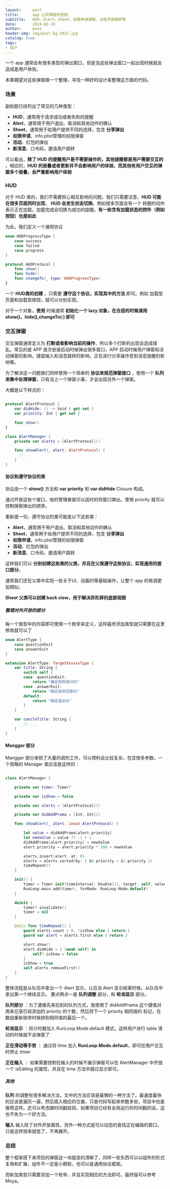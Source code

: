 ```yaml
---
layout:     post
title:      app 公共弹窗的控制
subtitle:   HUD，Alert，Sheet，权限申请弹窗，消息页面跳转等
date:       2019-02-19
author:     poos
header-img: img/post-bg-2015.jpg
catalog: true
tags:
- 设计
---
```



一个 app 通常会有很多类型的弹出窗口，但是当这些弹出窗口一起出现时候就会造成差用户体验。

本章期望对这些弹窗做一个整理，寻找一种好的设计来整理这方面的代码。

### 场景

副标题已经列出了常见的几种类型：
- **HUD**，通常用于请求成功或者失败的提醒
- **Alert**，通常用于用户退出、取消和其他动作的确认
- **Sheet**，通常用于给用户提供不同的选择，包含 **分享弹出**
- **权限申请**，info.plist管理的权限弹窗
- **活动**、红包的弹出
- **新消息**、口令码，邀请用户跳转

可以看出，**除了 HUD 的提醒用户是不需要操作的，其他提醒都是用户需要交互的** ，相应的，**HUD 的层叠或者更新并不会影响用户的体验，而其他有用户交互的弹窗多个层叠，会严重影响用户体验**


### HUD

对于 HUD 类的，我们不需要担心相互影响的问题。我们只需要注意，**HUD 可能在很多页面同时出现**， **HUD 会发生状态切换**。例如很多页面会有一个 转圈的动作表示正在加载，加载完成会切换为成功的提醒。**有一些含有加载状态的控件（例如按钮）也是如此**

为此，我们定义一个通用协议


```swift
enum HUDProgressType {
    case success
    case failed
    case progress
}

protocol HUDProtocol {
    func show()
    func hide()
    func changeTo(_ type: HUDProgressType)
}

```

一个 **HUD类的创建** ，只需要 **遵守这个协议，实现其中的方法** 即可。例如 加载型页面和加载型按钮，就可以分别实现。

对于一个对象，**使用** 时候通常 **初始化一个 lazy 对象，在合适的时候调用 show()，hide(),changeTo(:) 即可**

### 交互弹窗

交互弹窗通常定义为 **打断或者影响当前的操作**，所以多个打断的出现会造成错乱。常见的是 APP 首次安装启动时候弹出很多窗口，APP 启动时候用户弹窗和活动弹窗的影响，键盘输入和消息跳转的影响，正在进行分享操作受到消息提醒的影响等。

为了解决这一问题我们同样使用一个简单的 **协议来规范弹窗接口** ，使用一个 **队列来集中处理弹窗**，只有当上一个弹窗小事，才会出现另外一个弹窗。

大概是以下样式的：

```swift

protocol AlertProtocol {
    var didHide: () -> Void { get set }
    var priority: Int { get set }

    func show()
}

class AlertManager {
    private var alerts = [AlertProtocol]()

    func showAlert(_ alert: AlertProtocol) {
      //...
    }
}

```


#### 协议和遵守协议的类

协议由一个 **show()** 方法和 **var priority** 和 **var didHide** Closure 构成。

通过开放这些个接口，他的管理者就可以适时的将窗口弹出。使用 priority 就可以控制弹窗弹出的顺序。


重新提一句，遵守协议的类可能是以下这些类：

- **Alert**，通常用于用户退出、取消和其他动作的确认
- **Sheet**，通常用于给用户提供不同的选择，包含 **分享弹出**
- **权限申请**，info.plist管理的权限弹窗
- **活动**、红包的弹出
- **新消息**、口令码，邀请用户跳转

这样我们可以 **分别创建这些类的父类，并且在父类遵守这些协议，实现通用的接口部分**。

通常我们还在父类中实现一些关于UI、动画的等基础操作，让整个 app 的格调更加相似。


**Sheet 父类可以创建 back view，用于解决异形屏的底部视图**


##### 整理对外开放的部分

每一个类型中的内容即可使用一个枚举来定义，这样最终添加类型就只需要在这里修改就可以了

```swift
enum AlertType {
    case questionExit
    case answerExit
}

extension AlertType: TargetXxxxxxType {
    var title: String {
        switch self {
        case .questionExit:
            return "确定放弃提问吗"
        case .answerExit:
            return "确定放弃回答吗"
        default:
            return "确定退出吗"
        }
    }

    var cancleTitle: String {
        // ...
    }
}

```


#### Mangger 部分

Mangger 部分承担了大量的调剂工作，可以预料会比较复杂，包含很多参数。一个简略的 Manager 类应该是这样的：

```swift

class AlertManager {

    private var timer: Timer?

    private var isShow = false

    private var alerts = [AlertProtocol]()

    private var didAddPrama = [Int: Int]()

    func showAlert(_ alert: inout AlertProtocol) {

        let value = didAddPrama[alert.priority]
        let newValue = value ?? -1 + 1
        didAddPrama[alert.priority] = newValue
        alert.priority = alert.priority * 100 + newValue

        alerts.insert(alert, at: 0)
        alerts = alerts.sorted(by: { $0.priority < $1.priority })
        timeRepeat()
    }

    init() {
        timer = Timer.init(timeInterval: Double(1), target: self, selector: #selector(timeRepeat), userInfo: nil, repeats: true)
        RunLoop.main.add(timer!, forMode: RunLoop.Mode.default)
    }

    deinit {
        timer?.invalidate()
        timer = nil
    }

    @objc func timeRepeat() {
        guard alerts.count > 0, !isShow else { return }
        guard var alert = alerts.first else { return }

        alert.show()
        alert.didHide = { [weak self] in
            self?.isShow = false
        }
        isShow = true
        self.alerts.removeFirst()
    }
}
```

整体流程是从队伍中拿出一个 Alert 显示，让后当 Alert 显示结束时候，从队伍中拿出第一个继续显示。
要点两点一是 **队列调整** 部分，和 **轮询显示** 部分。

**队列部分** ：为了遵循先来后到的队列方式，我使用了 didAddPrama 这个键值对用来记录已经添加的 priority 的个数，然后将下一个 priority 相同值的 标记，在数组重新排序时候排到相同值的最后一个。

**轮询显示** ：将计时器加入 RunLoop.Mode.default 模式，这样用户进行 table 滑动的时候就不会弹窗了

**正在滑动等手势** ： 通过将 time 加入 **RunLoop.Mode.default**，即可在用户交互时停止 timer

**正在输入** ： 如果需要控制在输入的时候不展示弹窗可以在 AlertManager 中开放一个 isEditing 的属性，并且在 time 方法中跳过显示即可。


##### 其他
**队列** 的调整有很多解决方法，文中的方法应该是最懒的一种方法了。最速度最快的应该是遍历一遍，然后插入相应的位置，只是代码写起来参数多些，项目中也是推荐这样。还可以考虑跟时间戳挂钩，如果项目已经有全局运行的时间戳的话，这也不失为一个好方法。

**输入** 输入除了对外开放属性，另外一种方式是可以动态的查找正在编辑的窗口，只是这样效率就低了，不再展开。


### 总结

整个框架搭下来项目的弹窗这一块就变的清晰了，同样一些东西可以以组件的形式复用和扩展，组件不一定是小颗粒，也可以是通用协议框架。

而新加类型只需要添加一个枚举，并且实现相应的方法即可。最终版可以参考 Moya。
